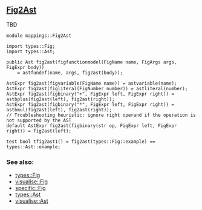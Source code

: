 ## [Fig2Ast](https://github.com/grammarware/bx-parsing/blob/master/src/mappings/Fig2Ast.rsc)

TBD

```
module mappings::Fig2Ast

import types::Fig;
import types::Ast;

public Ast fig2ast(figfunctionmodel(FigName name, FigArgs args, FigExpr body))
    = astfundef(name, args, fig2ast(body));

AstExpr fig2ast(figvariable(FigName name)) = astvariable(name);
AstExpr fig2ast(figliteral(FigNumber number)) = astliteral(number);
AstExpr fig2ast(figbinary("+", FigExpr left, FigExpr right)) = astbplus(fig2ast(left), fig2ast(right));
AstExpr fig2ast(figbinary("*", FigExpr left, FigExpr right)) = astbmul(fig2ast(left), fig2ast(right));
// Troubleshooting heuristic: ignore right operand if the operation is not supported by the AST
default AstExpr fig2ast(figbinary(str op, FigExpr left, FigExpr right)) = fig2ast(left);

test bool tfig2ast1() = fig2ast(types::Fig::example) == types::Ast::example; 
```

### See also:
* [types::Fig](https://github.com/grammarware/bx-parsing/blob/master/src/types/Fig.rsc)
* [visualise::Fig](https://github.com/grammarware/bx-parsing/blob/master/src/visualise/Fig.rsc)
* [specific::Fig](https://github.com/grammarware/bx-parsing/blob/master/src/specific/Fig.rsc)
* [types::Ast](https://github.com/grammarware/bx-parsing/blob/master/src/types/Ast.rsc)
* [visualise::Ast](https://github.com/grammarware/bx-parsing/blob/master/src/visualise/Ast.rsc)
